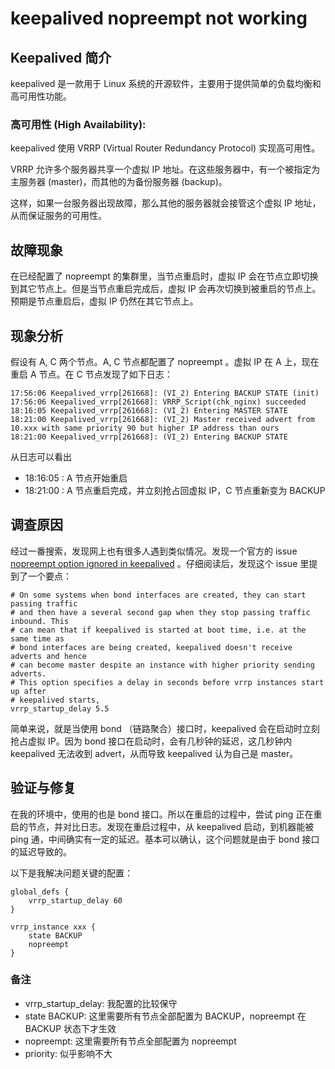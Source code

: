 # keepalived nopreempt not working

## Keepalived 简介

keepalived 是一款用于 Linux 系统的开源软件，主要用于提供简单的负载均衡和高可用性功能。

### 高可用性 (High Availability):

keepalived 使用 VRRP (Virtual Router Redundancy Protocol) 实现高可用性。

VRRP 允许多个服务器共享一个虚拟 IP 地址。在这些服务器中，有一个被指定为主服务器 (master)，而其他的为备份服务器 (backup)。

这样，如果一台服务器出现故障，那么其他的服务器就会接管这个虚拟 IP 地址，从而保证服务的可用性。

## 故障现象

在已经配置了 nopreempt 的集群里，当节点重启时，虚拟 IP 会在节点立即切换到其它节点上。但是当节点重启完成后，虚拟 IP 会再次切换到被重启的节点上。预期是节点重启后，虚拟 IP 仍然在其它节点上。

## 现象分析

假设有 A, C 两个节点。A, C 节点都配置了 nopreempt 。虚拟 IP 在 A 上，现在重启 A 节点。在 C 节点发现了如下日志：

```
17:56:06 Keepalived_vrrp[261668]: (VI_2) Entering BACKUP STATE (init)
17:56:06 Keepalived_vrrp[261668]: VRRP_Script(chk_nginx) succeeded
18:16:05 Keepalived_vrrp[261668]: (VI_2) Entering MASTER STATE
18:21:00 Keepalived_vrrp[261668]: (VI_2) Master received advert from 10.xxx with same priority 90 but higher IP address than ours
18:21:00 Keepalived_vrrp[261668]: (VI_2) Entering BACKUP STATE
```

从日志可以看出
* 18:16:05 : A 节点开始重启
* 18:21:00 : A 节点重启完成，并立刻抢占回虚拟 IP，C 节点重新变为 BACKUP


## 调查原因

经过一番搜索，发现网上也有很多人遇到类似情况。发现一个官方的 issue [nopreempt option ignored in keepalived](https://github.com/acassen/keepalived/issues/2032) 。仔细阅读后，发现这个 issue 里提到了一个要点：

```
# On some systems when bond interfaces are created, they can start passing traffic
# and then have a several second gap when they stop passing traffic inbound. This
# can mean that if keepalived is started at boot time, i.e. at the same time as
# bond interfaces are being created, keepalived doesn't receive adverts and hence
# can become master despite an instance with higher priority sending adverts.
# This option specifies a delay in seconds before vrrp instances start up after
# keepalived starts,
vrrp_startup_delay 5.5
```

简单来说，就是当使用 bond （链路聚合）接口时，keepalived 会在启动时立刻抢占虚拟 IP。因为 bond 接口在启动时，会有几秒钟的延迟，这几秒钟内 keepalived 无法收到 advert，从而导致 keepalived 认为自己是 master。

## 验证与修复

在我的环境中，使用的也是 bond 接口。所以在重启的过程中，尝试 ping 正在重启的节点，并对比日志。发现在重启过程中，从 keepalived 启动，到机器能被 ping 通，中间确实有一定的延迟。基本可以确认，这个问题就是由于 bond 接口的延迟导致的。

以下是我解决问题关键的配置：
```
global_defs {
    vrrp_startup_delay 60
}

vrrp_instance xxx {
    state BACKUP
    nopreempt
}
```

### 备注
* vrrp_startup_delay: 我配置的比较保守
* state BACKUP: 这里需要所有节点全部配置为 BACKUP，nopreempt 在 BACKUP 状态下才生效
* nopreempt: 这里需要所有节点全部配置为 nopreempt
* priority: 似乎影响不大
